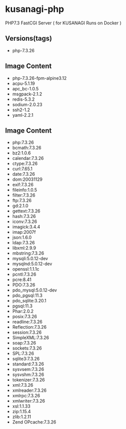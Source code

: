 # kusanagi-php
PHP7.3 FastCGI Server ( for KUSANAGI Runs on Docker )

## Versions(tags)
- php-7.3.26

## Image Content
- php-7.3.26-fpm-alpine3.12
- acpu-5.1.19
- apc_bc-1.0.5
- msgpack-2.1.2
- redis-5.3.2
- sodium-2.0.23
- ssh2-1.2
- yaml-2.2.1

## Image Content
- php:7.3.26
- bcmath:7.3.26
- bz2:1.0.6
- calendar:7.3.26
- ctype:7.3.26
- curl:7.65.1
- date:7.3.26
- dom:20031129
- exif:7.3.26
- fileinfo:1.0.5
- filter:7.3.26
- ftp:7.3.26
- gd:2.1.0
- gettext:7.3.26
- hash:7.3.26
- iconv:7.3.26
- imagick:3.4.4
- imap:2007f
- json:1.6.0
- ldap:7.3.26
- libxml:2.9.9
- mbstring:7.3.26
- mysqli:5.0.12-dev
- mysqlnd:5.0.12-dev
- openssl:1.1.1c
- pcntl:7.3.26
- pcre:8.41
- PDO:7.3.26
- pdo_mysql:5.0.12-dev
- pdo_pgsql:11.3
- pdo_sqlite:3.20.1
- pgsql:11.3
- Phar:2.0.2
- posix:7.3.26
- readline:7.3.26
- Reflection:7.3.26
- session:7.3.26
- SimpleXML:7.3.26
- soap:7.3.26
- sockets:7.3.26
- SPL:7.3.26
- sqlite3:7.3.26
- standard:7.3.26
- sysvsem:7.3.26
- sysvshm:7.3.26
- tokenizer:7.3.26
- xml:7.3.26
- xmlreader:7.3.26
- xmlrpc:7.3.26
- xmlwriter:7.3.26
- xsl:1.1.33
- zip:1.15.4
- zlib:1.2.11
- Zend OPcache:7.3.26

